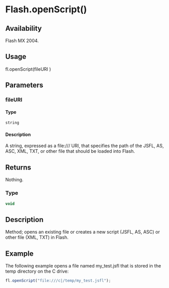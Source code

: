 # Flash.openScript()

## Availability

Flash MX 2004.

## Usage

fl.openScript(fileURI )

## Parameters

### **fileURI**

#### Type

```typescript
string
```

#### Description

A string, expressed as a file:/// URI, that specifies the path of the JSFL, AS, ASC, XML, TXT, or other file that should be loaded into Flash.

## Returns

Nothing.

### Type

```typescript
void
```

## Description

Method; opens an existing file or creates a new script (JSFL, AS, ASC) or other file (XML, TXT) in Flash.

## Example

The following example opens a file named my_test.jsfl that is stored in the temp directory on the C drive:

```javascript
fl.openScript("file:///c|/temp/my_test.jsfl");
```
